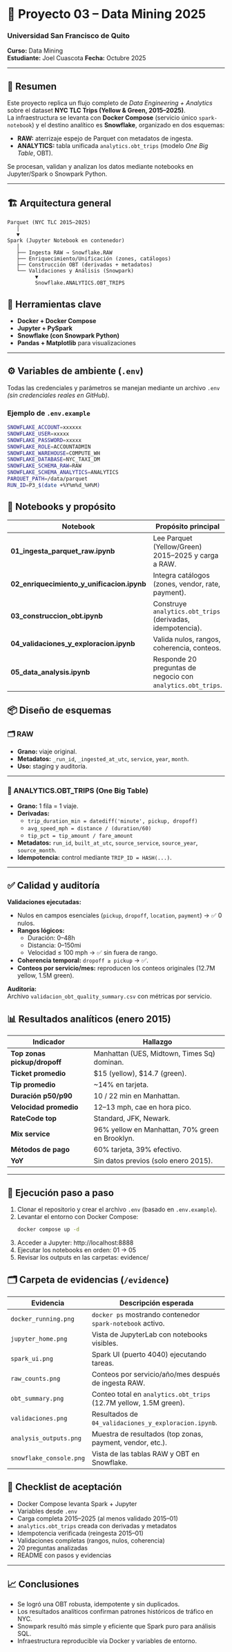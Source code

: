 # 🚌 Proyecto 03 – Data Mining 2025  
### Universidad San Francisco de Quito  
**Curso:** Data Mining  
**Estudiante:** Joel Cuascota
**Fecha:** Octubre 2025  

---

## 🧠 Resumen
Este proyecto replica un flujo completo de *Data Engineering + Analytics* sobre el dataset **NYC TLC Trips (Yellow & Green, 2015–2025)**.  
La infraestructura se levanta con **Docker Compose** (servicio único `spark-notebook`) y el destino analítico es **Snowflake**, organizado en dos esquemas:

- **RAW:** aterrizaje espejo de Parquet con metadatos de ingesta.  
- **ANALYTICS:** tabla unificada `analytics.obt_trips` (modelo *One Big Table*, OBT).

Se procesan, validan y analizan los datos mediante notebooks en Jupyter/Spark o Snowpark Python.

---

## 🏗️ Arquitectura general

```text
Parquet (NYC TLC 2015–2025)
   │
   ▼
Spark (Jupyter Notebook en contenedor)
   │
   ├── Ingesta RAW → Snowflake.RAW
   ├── Enriquecimiento/Unificación (zones, catálogos)
   ├── Construcción OBT (derivadas + metadatos)
   └── Validaciones y Análisis (Snowpark)
         ▼
         Snowflake.ANALYTICS.OBT_TRIPS
```

## 🧰 Herramientas clave

- **Docker + Docker Compose**  
- **Jupyter + PySpark**  
- **Snowflake (con Snowpark Python)**  
- **Pandas + Matplotlib** para visualizaciones  

---

## ⚙️ Variables de ambiente (`.env`)

Todas las credenciales y parámetros se manejan mediante un archivo `.env`  
*(sin credenciales reales en GitHub)*.

### Ejemplo de `.env.example`
```bash
SNOWFLAKE_ACCOUNT=xxxxxx
SNOWFLAKE_USER=xxxxx
SNOWFLAKE_PASSWORD=xxxxx
SNOWFLAKE_ROLE=ACCOUNTADMIN
SNOWFLAKE_WAREHOUSE=COMPUTE_WH
SNOWFLAKE_DATABASE=NYC_TAXI_DM
SNOWFLAKE_SCHEMA_RAW=RAW
SNOWFLAKE_SCHEMA_ANALYTICS=ANALYTICS
PARQUET_PATH=/data/parquet
RUN_ID=P3_$(date +%Y%m%d_%H%M)
```

## 🧩 Notebooks y propósito

| Notebook | Propósito principal |
|-----------|--------------------|
| **01_ingesta_parquet_raw.ipynb** | Lee Parquet (Yellow/Green) 2015–2025 y carga a RAW. |
| **02_enriquecimiento_y_unificacion.ipynb** | Integra catálogos (zones, vendor, rate, payment). |
| **03_construccion_obt.ipynb** | Construye `analytics.obt_trips` (derivadas, idempotencia). |
| **04_validaciones_y_exploracion.ipynb** | Valida nulos, rangos, coherencia, conteos. |
| **05_data_analysis.ipynb** | Responde 20 preguntas de negocio con `analytics.obt_trips`. |

## 📦 Diseño de esquemas

### 🗂️ RAW
- **Grano:** viaje original.  
- **Metadatos:** `_run_id`, `_ingested_at_utc`, `service`, `year`, `month`.  
- **Uso:** staging y auditoría.  

---

### 🧮 ANALYTICS.OBT_TRIPS (One Big Table)
- **Grano:** 1 fila = 1 viaje.  
- **Derivadas:**
  - `trip_duration_min = datediff('minute', pickup, dropoff)`  
  - `avg_speed_mph = distance / (duration/60)`  
  - `tip_pct = tip_amount / fare_amount`  
- **Metadatos:** `run_id`, `built_at_utc`, `source_service`, `source_year`, `source_month`.  
- **Idempotencia:** control mediante `TRIP_ID = HASH(...)`.

---

## ✅ Calidad y auditoría

**Validaciones ejecutadas:**
- Nulos en campos esenciales (`pickup`, `dropoff`, `location`, `payment`) → ✅ 0 nulos.  
- **Rangos lógicos:**
  - Duración: 0–48h  
  - Distancia: 0–150mi  
  - Velocidad ≤ 100 mph → ✅ sin fuera de rango.  
- **Coherencia temporal:** `dropoff ≥ pickup` → ✅.  
- **Conteos por servicio/mes:** reproducen los conteos originales (12.7M yellow, 1.5M green).  

**Auditoría:**  
Archivo `validacion_obt_quality_summary.csv` con métricas por servicio.


## 📊 Resultados analíticos (enero 2015)

| Indicador | Hallazgo |
|------------|-----------|
| **Top zonas pickup/dropoff** | Manhattan (UES, Midtown, Times Sq) dominan. |
| **Ticket promedio** | \$15 (yellow), \$14.7 (green). |
| **Tip promedio** | ~14% en tarjeta. |
| **Duración p50/p90** | 10 / 22 min en Manhattan. |
| **Velocidad promedio** | 12–13 mph, cae en hora pico. |
| **RateCode top** | Standard, JFK, Newark. |
| **Mix service** | 96% yellow en Manhattan, 70% green en Brooklyn. |
| **Métodos de pago** | 60% tarjeta, 39% efectivo. |
| **YoY** | Sin datos previos (solo enero 2015). |

---

## 🧱 Ejecución paso a paso

1. Clonar el repositorio y crear el archivo `.env` (basado en `.env.example`).  
2. Levantar el entorno con Docker Compose:  
   ```bash
   docker compose up -d
   ```
3. Acceder a Jupyter: http://localhost:8888
4. Ejecutar los notebooks en orden: 01 → 05
5. Revisar los outputs en las carpetas: evidence/


## 🗂️ Carpeta de evidencias (`/evidence`)

| Evidencia               | Descripción esperada                                               |
|-------------------------|-------------------------------------------------------------------|
| `docker_running.png`     | `docker ps` mostrando contenedor `spark-notebook` activo.        |
| `jupyter_home.png`       | Vista de JupyterLab con notebooks visibles.                      |
| `spark_ui.png`           | Spark UI (puerto 4040) ejecutando tareas.                        |
| `raw_counts.png`         | Conteos por servicio/año/mes después de ingesta RAW.             |
| `obt_summary.png`        | Conteo total en `analytics.obt_trips` (12.7M yellow, 1.5M green). |
| `validaciones.png`       | Resultados de `04_validaciones_y_exploracion.ipynb`.             |
| `analysis_outputs.png`   | Muestra de resultados (top zonas, payment, vendor, etc.).        |
| `snowflake_console.png`  | Vista de las tablas RAW y OBT en Snowflake.                      |


## 🧾 Checklist de aceptación

- Docker Compose levanta Spark + Jupyter
- Variables desde `.env`
- Carga completa 2015–2025 (al menos validado 2015–01)
- `analytics.obt_trips` creada con derivadas y metadatos
- Idempotencia verificada (reingesta 2015–01)
- Validaciones completas (rangos, nulos, coherencia)
- 20 preguntas analizadas
- README con pasos y evidencias

---

## 📈 Conclusiones

- Se logró una OBT robusta, idempotente y sin duplicados.
- Los resultados analíticos confirman patrones históricos de tráfico en NYC.
- Snowpark resultó más simple y eficiente que Spark puro para análisis SQL.
- Infraestructura reproducible vía Docker y variables de entorno.
